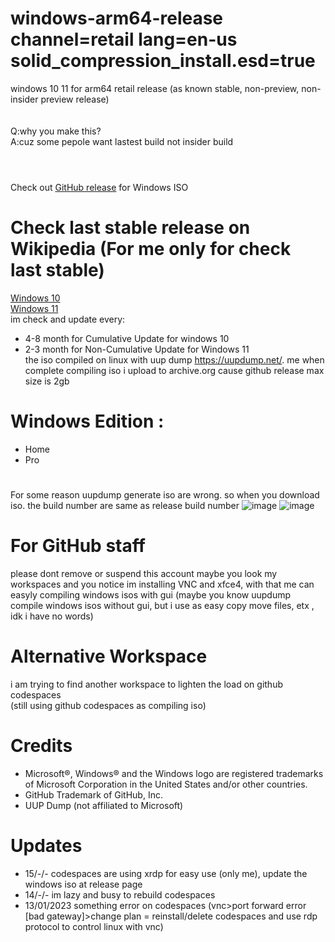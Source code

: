 # windows-arm64-release channel=retail lang=en-us solid_compression_install.esd=true
windows 10 11 for arm64 retail release (as known stable, non-preview, non-insider preview release)<br /><br /><br />
Q:why you make this?<br />
A:cuz some pepole want lastest build not insider build<br /><br />
#
Check out [GitHub release](https://github.com/TukangM/Windows10-11-iso/releases) for Windows ISO
# Check last stable release on Wikipedia (For me only for check last stable)
[Windows 10](https://en.wikipedia.org/wiki/Windows_10)<br />
[Windows 11](https://en.wikipedia.org/wiki/Windows_11)<br />
im check and update every:
- 4-8 month for Cumulative Update for windows 10
- 2-3 month for Non-Cumulative Update for Windows 11
<br />the iso compiled on linux with uup dump https://uupdump.net/. me when complete compiling iso i upload to archive.org cause github release max size is 2gb<br />
# Windows Edition :
 - Home
 - Pro
#
For some reason uupdump generate iso are wrong. so when you download iso. the build number are same as release build number
![image](https://user-images.githubusercontent.com/91467886/209638542-6c0f5e28-4fb6-44e3-b3a4-23861b5046bf.png) ![image](https://user-images.githubusercontent.com/91467886/209638587-3a9a8b1a-2be6-4274-969d-e4bc44ad2db5.png)


#

# For GitHub staff
please dont remove or suspend this account maybe you look my workspaces and you notice im installing VNC and xfce4, with that me can easyly compiling windows isos with gui (maybe you know uupdump compile windows isos without gui, but i use as easy copy move files, etx , idk i have no words)

# Alternative Workspace
i am trying to find another workspace to lighten the load on github codespaces<br />
(still using github codespaces as compiling iso)

# Credits
 - Microsoft®, Windows® and the Windows logo are registered trademarks of Microsoft Corporation in the United States and/or other countries.
 - GitHub Trademark of GitHub, Inc.
 - UUP Dump (not affiliated to Microsoft)

# Updates
 - 15/-/- codespaces are using xrdp for easy use (only me), update the windows iso at release page
 - 14/-/- im lazy and busy to rebuild codespaces
 - 13/01/2023 something error on codespaces (vnc>port forward error [bad gateway]>change plan = reinstall/delete codespaces and use rdp protocol to control linux with vnc)
